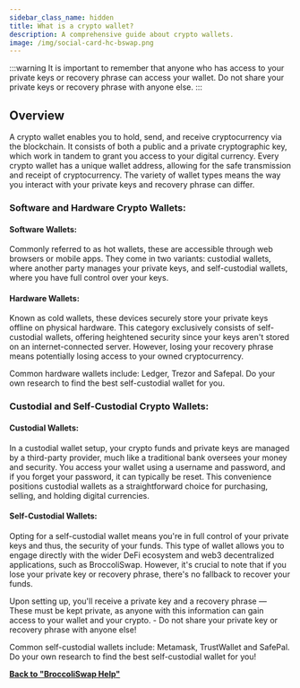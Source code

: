 ```yaml
---
sidebar_class_name: hidden
title: What is a crypto wallet?
description: A comprehensive guide about crypto wallets.
image: /img/social-card-hc-bswap.png
---
```


:::warning
It is important to remember that anyone who has access to your private keys or recovery phrase can access your wallet. Do not share your private keys or recovery phrase with anyone else.
:::

## Overview

A crypto wallet enables you to hold, send, and receive cryptocurrency via the blockchain. It consists of both a public and a private cryptographic key, which work in tandem to grant you access to your digital currency. Every crypto wallet has a unique wallet address, allowing for the safe transmission and receipt of cryptocurrency. The variety of wallet types means the way you interact with your private keys and recovery phrase can differ.


###  Software and Hardware Crypto Wallets:

#### Software Wallets: 
Commonly referred to as hot wallets, these are accessible through web browsers or mobile apps. They come in two variants: custodial wallets, where another party manages your private keys, and self-custodial wallets, where you have full control over your keys.

#### Hardware Wallets: 
Known as cold wallets, these devices securely store your private keys offline on physical hardware. This category exclusively consists of self-custodial wallets, offering heightened security since your keys aren't stored on an internet-connected server. However, losing your recovery phrase means potentially losing access to your owned cryptocurrency.

Common hardware wallets include: Ledger, Trezor and Safepal. Do your own research to find the best self-custodial wallet for you.

### Custodial and Self-Custodial Crypto Wallets:
#### Custodial Wallets: 
In a custodial wallet setup, your crypto funds and private keys are managed by a third-party provider, much like a traditional bank oversees your money and security. You access your wallet using a username and password, and if you forget your password, it can typically be reset. This convenience positions custodial wallets as a straightforward choice for purchasing, selling, and holding digital currencies.

#### Self-Custodial Wallets: 
Opting for a self-custodial wallet means you're in full control of your private keys and thus, the security of your funds. This type of wallet allows you to engage directly with the wider DeFi ecosystem and web3 decentralized applications, such as BroccoliSwap. However, it's crucial to note that if you lose your private key or recovery phrase, there's no fallback to recover your funds.

Upon setting up, you'll receive a private key and a recovery phrase — These must be kept private, as anyone with this information can gain access to your wallet and your crypto. - Do not share your private key or recovery phrase with anyone else!

Common self-custodial wallets include: Metamask, TrustWallet and SafePal. Do your own research to find the best self-custodial wallet for you!


**[Back to "BroccoliSwap Help"](/docs/090-Help-Centre/020-Broccoliswap/001-Index.md)**
